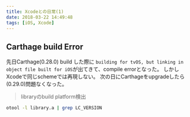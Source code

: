 ```yaml
---
title: Xcodeとの日常(1)
date: 2018-03-22 14:49:48
tags: [iOS, Xcode]
---
```


## Carthage build Error
先日Carthage(0.28.0) build した際に `building for tvOS, but linking in object file built for iOS`が出てきて、compile errorとなった。
しかしXcodeで同じschemeでは再現しない。
次の日にCarthageをupgradeしたら(0.29.0)問題なくなった。

> libraryのbuild platform検出

```sh
otool -l library.a | grep LC_VERSION
```
